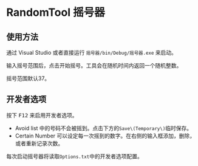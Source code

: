 # RandomTool 摇号器

## 使用方法

通过 Visual Studio 或者直接运行 `摇号器/bin/Debug/摇号器.exe` 来启动。

输入摇号范围后，点击开始摇号。工具会在随机时间内返回一个随机整数。

摇号范围默认37。

## 开发者选项

按下 <kbd>F12</kbd> 来启用开发者选项。

- Avoid list 中的号码不会被摇到。点击下方的`Save\(Temporary\)`临时保存。
- Certain Number 可以设定每一次摇到的数字。在右侧的输入框添加，删除，或者重新记录次数。

每次启动摇号器将读取`Options.txt`中的开发者选项配置。
